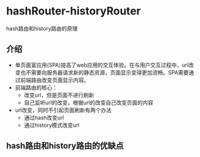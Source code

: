 # hashRouter-historyRouter
hash路由和history路由的原理

## 介绍
   * 单页面富应用(SPA)提高了web应用的交互体验。在与用户交互过程中，url改变也不需要向服务器请求新的静态资源，页面显示变得更加流畅。SPA需要通过前端路由改变页面显示内容。
   * 前端路由的核心：
      * 改变url，但是页面不进行刷新
      * 自己监听url的改变，根据url的改变自己改变页面的内容
   * url改变，同时不引起页面刷新有两个办法
      * 通过hash改变url
      * 通过history模式改变url

## hash路由和history路由的优缺点

